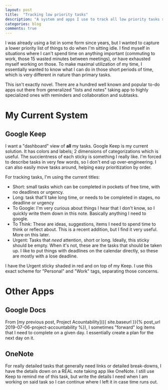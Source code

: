 ```yaml
---
layout: post
title:  "Tracking low priority tasks"
description: "A system and apps I use to track all low priority tasks so I can get to them during downtime."
categories: blog
comments: true
---
```


I was already using a list in some form since years, but I wanted to capture a lower priority list of things to do when I'm sitting idle. I find myself in situations where I can't spend time on anything important (commuting to work, those 15 wasted minutes between meetings), or have exhausted myself working on those. To make maximal utilization of my time, I essentially wanted to know what I can do in those short periods of time, which is very different in nature than primary tasks.

This isn't exactly novel. There are a hundred well known and popular to-do apps out there from generalized "lists and notes" taking app to highly specialized ones with reminders and collaboration and subtasks. 

# My Current System

## Google Keep

I want a "dashboard" view of **all** my tasks. Google Keep is my current solution. It has colors and labels; 2 dimensions of categorizations which is useful. The succientness of each sticky is something I really like. I'm forced to describe tasks in very few words, so I don't end up over-engineering. I can also easily move tasks around, helping easy prioritization by order. 

For tracking tasks, I'm using the current titles:
* Short: small tasks which can be completed in pockets of free time, with no deadlines or urgency. 
* Long: task that'll take long time, or needs to be completed in stages, no deadline or urgency
* To Google: I'm very curious about things I hear that I don't know, so I quickly write them down in this note. Basically anything I need to google. 
* To Think: These are ideas, suggestions, items I need to spend time to think or reflect about. This is a recent addition, but I find it very useful. More on this later. 
* Urgent: Tasks that *need* attention, short or long. Ideally, this sticky should be empty. When it's not, these are the tasks that should be taken up. I like to put things with deadlines on the calendar directly, so these are mostly with a lose deadline.

I have the Urgent sticky shaded in red and on top of my Keep. I use this exact scheme for "Personal" and "Work" tags, separating those concerns. 

# Other Apps

## Google Docs 

From [my previous post, Project Acountability]({{ site.baseurl }}{% post_url 2019-07-06-project-accountability %}), I sometimes "forward" log items that I need to complete on a given day. I essentially create a plan for the next day on it.

## OneNote

For really detailed tasks that generally need links or detailed break-downs, I have the details down on a REAL note taking app like OneNote. I still use Keep to remind me of this task, but write the details I need when I am working on said task so I can continue where I left it in case time runs out. 
